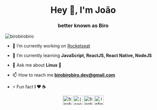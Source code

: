 <h1 align="center">Hey 👋, I'm João</h1>
<h3 align="center">better known as Biro</h3>

<p align="left"> <img src="https://komarev.com/ghpvc/?username=birobirobiro" alt="birobirobiro" /> </p>

- 🔭 I’m currently working on [Rocketseat](https://github.com/rocketseat/)

- 🌱 I’m currently learning **JavaScript, ReactJS, React Native, NodeJS**

- 💬 Ask me about **Linux 🐧**

- 📫 How to reach me **birobirobiro.dev@gmail.com**

- ⚡ Fun fact **I ❤️️ ☕**

<p align="center">
<a href="https://twitter.com/birobirobiro_" target="blank"><img align="center" src="https://cdn.jsdelivr.net/npm/simple-icons@3.0.1/icons/twitter.svg" alt="birobirobiro_" height="30" width="30" /></a>
<a href="https://linkedin.com/in/joaoinacioneto" target="blank"><img align="center" src="https://cdn.jsdelivr.net/npm/simple-icons@3.0.1/icons/linkedin.svg" alt="joaoinacioneto" height="30" width="30" /></a>
<a href="https://instagram.com/birobirobiro" target="blank"><img align="center" src="https://cdn.jsdelivr.net/npm/simple-icons@3.0.1/icons/instagram.svg" alt="birobirobiro" height="30" width="30" /></a>
<a href="https://www.youtube.com/c/birobirobiro" target="blank"><img align="center" src="https://cdn.jsdelivr.net/npm/simple-icons@3.0.1/icons/youtube.svg" alt="infinitegeek" height="30" width="30" /></a>
</p>
